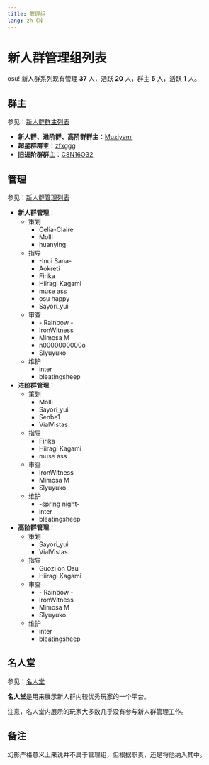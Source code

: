 ```yaml
---
title: 管理组
lang: zh-CN
---
```

# 新人群管理组列表

osu! 新人群系列现有管理 **37** 人，活跃 **20** 人，群主 **5** 人，活跃 **1** 人。

## 群主

参见：[新人群群主列表](owner.md)

- **新人群、进阶群、高阶群群主**：[Muziyami](https://osu.ppy.sh/u/Muziyami)
- **超星群群主**：[zfxggg](https://osu.ppy.sh/u/zfxggg)
- **旧进阶群群主**：[C8N16O32](https://osu.ppy.sh/u/C8N16O32)

## 管理

参见：[新人群管理列表](administrators.md)

<!-- 这里是按照管理所在分组顺序，以及名字字母顺序排的 -->

- **新人群管理**：
  - 策划
    - Celia-Claire
    - Molli
    - huanying
  - 指导
    - \-Inui Sana\-
    - Aokreti
    - Firika
    - Hiiragi Kagami
    - muse ass
    - osu happy
    - Sayori\_yui
  - 审查
    - \- Rainbow \-
    - IronWitness
    - Mimosa M
    - n0000000000o
    - SIyuyuko
  - 维护
    - inter
    - bleatingsheep
- **进阶群管理**：
  - 策划
    - Molli
    - Sayori_yui
    - Senbe1
    - VialVistas
  - 指导
    - Firika
    - Hiiragi Kagami
    - muse ass
  - 审查
    - IronWitness
    - Mimosa M
    - SIyuyuko
  - 维护
    - \-spring night\-
    - inter
    - bleatingsheep
- **高阶群管理**：
  - 策划
    - Sayori_yui
    - VialVistas
  - 指导
    - Guozi on Osu
    - Hiiragi Kagami
  - 审查
    - \- Rainbow \-
    - IronWitness
    - Mimosa M
    - SIyuyuko
  - 维护
    - inter
    - bleatingsheep

## 名人堂

参见：[名人堂](alumni.md)

**名人堂**是用来展示新人群内较优秀玩家的一个平台。

注意，名人堂内展示的玩家大多数几乎没有参与新人群管理工作。

## 备注

幻影严格意义上来说并不属于管理组，但根据职责，还是将他纳入其中。

